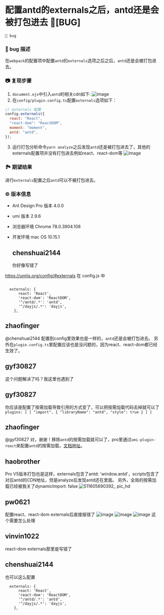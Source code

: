 # 配置antd的externals之后，antd还是会被打包进去 🐛[BUG]

`🛑 bug`

### 🐛 bug 描述

在`webpack`的配置项中配置`antd`的`externals`选项之后之后，`antd`还是会被打包进去。

### 📷 复现步骤

1. `document.ejs`中引入`antd`的相关cdn如下:
   ![image](https://user-images.githubusercontent.com/31442077/70422341-89fa5880-1aa6-11ea-9728-45afa2fa7269.png)
2. 在`config/plugin.config.ts`配置`externals`选项如下：

```javascript
// externals 配置
config.externals({
  react: "React",
  "react-dom": "ReactDOM",
  moment: "moment",
  antd: "antd",
});
```

3. 运行打包分析命令`yarn analyze`之后发现`antd`还是被打包进去了，其他的externals配置项并没有打包进去例如react、react-dom等
   ![image](https://user-images.githubusercontent.com/31442077/70422679-1147cc00-1aa7-11ea-96d7-b11133218043.png)

### 🏞 期望结果

进行`externals`配置之后`antd`可以不被打包进去。

### © 版本信息

- Ant Design Pro 版本 4.0.0
- umi 版本 2.9.6
- 浏览器环境 Chrome 78.0.3904.108
- 开发环境 mac OS 10.15.1

  ## chenshuai2144

  你好像写错了

https://umijs.org/config/#externals 在 config.js 中

```

  externals: {
      react: 'React',
      'react-dom': 'ReactDOM',
      '^/antd/.*': 'antd',
      '^/dayjs/.*': 'dayjs',
    },
```

## zhaofinger

@chenshuai2144 配置到config里效果也是一样的，`antd`还是会被打包进去。
另外在`plugin.config.ts`里配置应该也是没问题的，因为react、react-dom都已经生效了。

## gyf30827

这个问题解决了吗？我这里也遇到了

## gyf30827

你应该是配置了按需加载导致引用的方式变了，可以把按需加载代码去掉就可以了
` plugins: [
    [
      "import", { "libraryName": "antd", "style": true }
    ]
  ]`

## zhaofinger

@gyf30827 对，谢谢！移除`antd`的按需加载就可以了，pro里通过`umi-plugin-react`来配置`antd`的按需加载，[文档地址](https://umijs.org/zh/plugin/umi-plugin-react.html#antd)。

## haobrother

Pro V5版本打包也是这样，externals包含了antd: 'window.antd'，scripts包含了对应antd的CDN地址，但是analyze后发现antd还在里面。
另外，全局的按需加载已经被我关了dynamicImport: false
![511605690392_ pic_hd](https://user-images.githubusercontent.com/19492909/99509230-777be500-29c0-11eb-82d6-ad5e21e6b7f9.jpg)

## pw0621

配置react、react-dom externals后直接报错了
![image](https://user-images.githubusercontent.com/37610612/101464233-5a13b880-3979-11eb-8b32-8f8038899792.png)
![image](https://user-images.githubusercontent.com/37610612/101464308-6ef04c00-3979-11eb-94bc-47ddda7e2d99.png)
![image](https://user-images.githubusercontent.com/37610612/101464367-80d1ef00-3979-11eb-839a-9b6cad938498.png)
这个需要怎么处理

## vinvin1022

react-dom externals那里是写错了

## chenshuai2144

也可以这么配置

```
  externals: {
      react: 'React',
      'react-dom': 'ReactDOM',
      '^/antd/.*': 'antd',
      '^/dayjs/.*': 'dayjs',
    },
```
